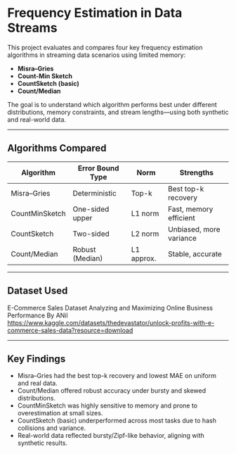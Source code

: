 # Frequency Estimation in Data Streams

This project evaluates and compares four key frequency estimation algorithms in streaming data scenarios using limited memory:
- **Misra–Gries**
- **Count-Min Sketch**
- **CountSketch (basic)**
- **Count/Median**

The goal is to understand which algorithm performs best under different distributions, memory constraints, and stream lengths—using both synthetic and real-world data.

---

## Algorithms Compared

| Algorithm      | Error Bound Type  | Norm        | Strengths                 |
|----------------|-------------------|-------------|---------------------------|
| Misra–Gries    | Deterministic      | Top-k       | Best top-k recovery       |
| CountMinSketch | One-sided upper    | L1 norm     | Fast, memory efficient    |
| CountSketch    | Two-sided          | L2 norm     | Unbiased, more variance   |
| Count/Median   | Robust (Median)    | L1 approx.  | Stable, accurate          |

---
## Dataset Used
E-Commerce Sales Dataset
Analyzing and Maximizing Online Business Performance By ANil
https://www.kaggle.com/datasets/thedevastator/unlock-profits-with-e-commerce-sales-data?resource=download 

---
## Key Findings
- Misra–Gries had the best top-k recovery and lowest MAE on uniform and real data.
- Count/Median offered robust accuracy under bursty and skewed distributions.
- CountMinSketch was highly sensitive to memory and prone to overestimation at small sizes.
- CountSketch (basic) underperformed across most tasks due to hash collisions and variance.
- Real-world data reflected bursty/Zipf-like behavior, aligning with synthetic results.

